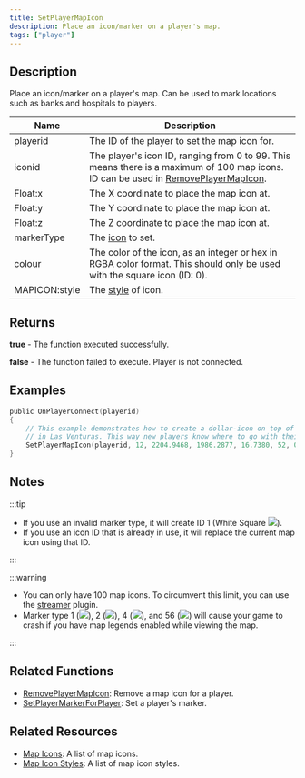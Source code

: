 ```yaml
---
title: SetPlayerMapIcon
description: Place an icon/marker on a player's map.
tags: ["player"]
---
```


## Description

Place an icon/marker on a player's map. Can be used to mark locations such as banks and hospitals to players.

| Name          | Description                                                                                                                                               |
| ------------- | --------------------------------------------------------------------------------------------------------------------------------------------------------- |
| playerid      | The ID of the player to set the map icon for.                                                                                                             |
| iconid        | The player's icon ID, ranging from 0 to 99. This means there is a maximum of 100 map icons. ID can be used in [RemovePlayerMapIcon](RemovePlayerMapIcon). |
| Float:x       | The X coordinate to place the map icon at.                                                                                                                |
| Float:y       | The Y coordinate to place the map icon at.                                                                                                                |
| Float:z       | The Z coordinate to place the map icon at.                                                                                                                |
| markerType    | The [icon](../resources/mapicons) to set.                                                                                                                 |
| colour        | The color of the icon, as an integer or hex in RGBA color format. This should only be used with the square icon (ID: 0).                                  |
| MAPICON:style | The [style](../resources/mapiconstyles) of icon.                                                                                                          |

## Returns

**true** - The function executed successfully.

**false** - The function failed to execute. Player is not connected.

## Examples

```c
public OnPlayerConnect(playerid)
{
    // This example demonstrates how to create a dollar-icon on top of a 24/7 located
    // in Las Venturas. This way new players know where to go with their money!
    SetPlayerMapIcon(playerid, 12, 2204.9468, 1986.2877, 16.7380, 52, 0, MAPICON_LOCAL);
}
```

## Notes

:::tip

- If you use an invalid marker type, it will create ID 1 (White Square ![](/images/mapIcons/icon1.gif)).
- If you use an icon ID that is already in use, it will replace the current map icon using that ID.

:::

:::warning

- You can only have 100 map icons. To circumvent this limit, you can use the [streamer](https://github.com/samp-incognito/samp-streamer-plugin) plugin.
- Marker type 1 (![](/images/mapIcons/icon1.gif)), 2 (![](/images/mapIcons/icon2.gif)), 4 (![](/images/mapIcons/icon4.gif)), and 56 (![](/images/mapIcons/icon56.gif)) will cause your game to crash if you have map legends enabled while viewing the map.

:::

## Related Functions

- [RemovePlayerMapIcon](RemovePlayerMapIcon): Remove a map icon for a player.
- [SetPlayerMarkerForPlayer](SetPlayerMarkerForPlayer): Set a player's marker.

## Related Resources

- [Map Icons](../resources/mapicons): A list of map icons.
- [Map Icon Styles](../resources/mapiconstyles): A list of map icon styles.
